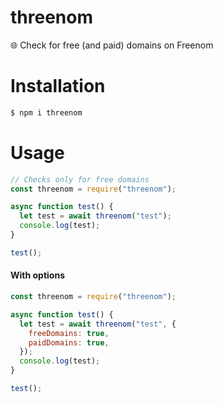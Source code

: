 # threenom

🌐 Check for free (and paid) domains on Freenom

# Installation

```bash
$ npm i threenom
```

# Usage

```js
// Checks only for free domains
const threenom = require("threenom");

async function test() {
  let test = await threenom("test");
  console.log(test);
}

test();
```

#### With options

```js
const threenom = require("threenom");

async function test() {
  let test = await threenom("test", {
    freeDomains: true,
    paidDomains: true,
  });
  console.log(test);
}

test();
```
